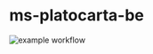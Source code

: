 # ms-platocarta-be 
![example workflow](https://github.com/JefersonMauricio/ms-platocarta-be/actions/workflows/build.yml/badge.svg)
